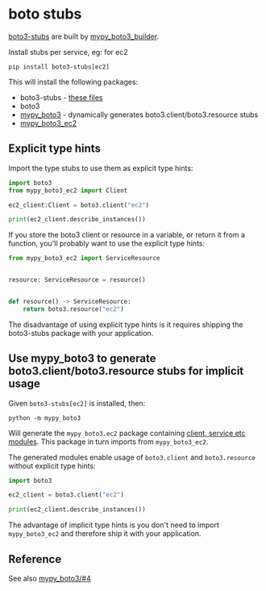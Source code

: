 # boto stubs

[boto3-stubs](https://pypi.org/project/boto3-stubs/) are built by [mypy_boto3_builder](https://github.com/vemel/mypy_boto3_builder).

Install stubs per service, eg: for ec2

```
pip install boto3-stubs[ec2]
```

This will install the following packages:

- boto3-stubs - [these files](https://github.com/vemel/mypy_boto3_builder/tree/master/mypy_boto3_builder/boto3_stubs_static)
- boto3
- [mypy_boto3](https://pypi.org/project/mypy-boto3/) - dynamically generates boto3.client/boto3.resource stubs
- [mypy_boto3_ec2](https://pypi.org/project/mypy-boto3-ec2/)

## Explicit type hints

Import the type stubs to use them as explicit type hints:

```python
import boto3
from mypy_boto3_ec2 import Client

ec2_client:Client = boto3.client("ec2")

print(ec2_client.describe_instances())
```

If you store the boto3 client or resource in a variable, or return it from a function, you'll probably want to use the explicit type hints:

```python
from mypy_boto3_ec2 import ServiceResource


resource: ServiceResource = resource()


def resource() -> ServiceResource:
    return boto3.resource("ec2")
```

The disadvantage of using explicit type hints is it requires shipping the boto3-stubs package with your application.

## Use mypy_boto3 to generate boto3.client/boto3.resource stubs for implicit usage

Given `boto3-stubs[ec2]` is installed, then:

```
python -m mypy_boto3
```

Will generate the `mypy_boto3.ec2` package containing [client, service etc modules](https://pypi.org/project/mypy-boto3/#Generated-files). This package in turn imports from `mypy_boto3_ec2`.

The generated modules enable usage of `boto3.client` and `boto3.resource` without explicit type hints:

```python
import boto3

ec2_client = boto3.client("ec2")

print(ec2_client.describe_instances())
```

The advantage of implicit type hints is you don't need to import `mypy_boto3_ec2` and therefore ship it with your application.

## Reference

See also [mypy_boto3/#4](https://github.com/vemel/mypy_boto3/issues/4#issuecomment-562957482)
